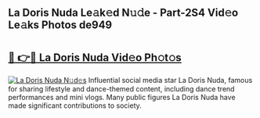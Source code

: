 ## La Doris Nuda Le𝚊k𝚎d N𝚞𝚍e - Part-2S4 Vid𝚎o Le𝚊ks Photos de949

# <h2><a href="http://fbbs0m.evod.top/?m=La+Doris+Nuda">🔗 👉🔴 La Doris Nuda Vid𝚎o Ph𝚘t𝚘s</a></h2>

[![La Doris Nuda N𝚞d𝚎s](https://i.imgur.com/8V9OHl7.gif)](http://fbbs0m.evod.top/?m=La+Doris+Nuda)
Influential social media star La Doris Nuda, famous for sharing lifestyle and dance-themed content, including dance trend performances and mini vlogs. Many public figures La Doris Nuda have made significant contributions to society. 
